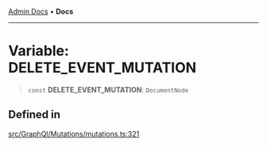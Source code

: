 [Admin Docs](/) • **Docs**

***

# Variable: DELETE\_EVENT\_MUTATION

> `const` **DELETE\_EVENT\_MUTATION**: `DocumentNode`

## Defined in

[src/GraphQl/Mutations/mutations.ts:321](https://github.com/PalisadoesFoundation/talawa-admin/blob/main/src/GraphQl/Mutations/mutations.ts#L321)
